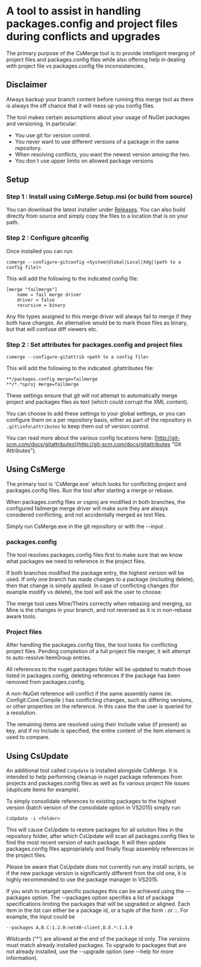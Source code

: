 # A tool to assist in handling packages.config and project files during conflicts and upgrades

The primary purpose of the CsMerge tool is to provide intelligent merging of project files and packages.config files while also offering help in dealing with project file vs packages.config file inconsistencies.

## Disclaimer
Always backup your branch content before running this merge tool as there is always
the off chance that it will mess up you config files.

The tool makes certain assumptions about your usage of NuGet packages and versioning. In particular:

- You use git for version control.
- You never want to use different versions of a package in the same repository.
- When resolving conflicts, you want the newest version among the two.
- You don´t use upper limits on allowed package versions

## Setup

### Step 1 : Install using CsMerge.Setup.msi (or build from source)
You can download the latest installer under [Releases](https://github.com/configit-open-source/csmerge/releases). You can also build directly from source and simply copy the files to a location that is on your path.

### Step 2 : Configure gitconfig
Once installed you can run
```
csmerge --configure-gitconfig <System|Global|Local|Xdg|(path to a config file)>
```

This will add the following to the indicated config file:

    [merge "failmerge"]
    	name = fail merge driver
    	driver = false
        recursive = binary

Any file types assigned to this merge driver will always fail to merge if they both have changes.
An alternative would be to mark those files as binary, but that will confuse diff viewers etc.

### Step 2 : Set attributes for packages.config and project files

```
csmerge --configure-gitattrib <path to a config file>
```

This will add the following to the indicated .gitattributes file:

    **/packages.config merge=failmerge
    **/*.*sproj merge=failmerge

These settings ensure that git will not attempt to automatically merge project and packages files as text (which could corrupt the XML content).

You can choose to add these settings to your global settings, or you can configure them on a per repository basis, either as part of the repository in `.git\info\attributes` to keep them out of version control.

You can read more about the various config locations here: [http://git-scm.com/docs/gitattributes](http://git-scm.com/docs/gitattributes "Git Attributes").

## Using CsMerge
The primary tool is 'CsMerge.exe' which looks for conflicting project and packages.config files. Run the tool after starting a merge or rebase.

When packages.config files or csproj are modified in both branches, the configured failmerge merge driver will make sure they are always considered conflicting, and not accidentally merged as text files.

Simply run CsMerge.exe in the git repository or with the --input <repo path>.

### packages.config
The tool resolves packages.config files first to make sure that we know what packages we need to reference in the project files.

If both branches modified the package entry, the highest version will be used. If only one branch has made changes to a package (including delete), then that change is simply applied. In case of conflicting changes (for example modify vs delete), the tool will ask the user to choose.

The merge tool uses Mine/Theirs correctly when rebasing and merging, so Mine is the changes in your branch, and not reversed as it is in non-rebase aware tools.

### Project files
After handling the packages.config files, the tool looks for conflicting project files. Pending completion of a full project file merger, it will attempt to auto-resolve ItemGroup entries.

All references to the nuget packages folder will be updated to match those listed in packages.config, deleting
references if the package has been removed from packages.config.

A non-NuGet reference will conflict if the same assembly name (ie. Configit.Core.Compile ) has conflicting changes, such as differing versions, or other properties on the reference. In this case the the user is queried for a resolution.

The remaining items are resolved using their Include value (if present) as key, and if no Include is specified, the entire content of the item element is used to compare.

## Using CsUpdate
An additional tool called `CsUpdate` is installed alongside CsMerge. It is intended to help performing cleanup in nuget package references from projects and packages.config files as well as fix various project file issues (duplicate items for example).

To simply consolidate references to existing packages to the highest version (batch version of the consolidate option in VS2015) simply run:

```
CsUpdate -i <folder>
```

This will cause CsUpdate to restore packages for all solution files in the repository folder, after which CsUpdate will scan all packages.config files to find the most recent version of each package. It will then update packages.config files appropriately and finally fixup assembly references in the project files.

Please be aware that CsUpdate does not currently run any install scripts, so if the new package version is significantly different from the old one, it is highly recommended to use the package manager in VS2015.

If you wish to retarget specific packages this can be achieved using the --packages option. The --packages option specifies a list of package specifications limiting the packages that will be upgraded or aligned. Each item in the list can either be a package id, or a tuple of the form <id>:<version> or <id>:<version>:<framework>. For example, the input could be

```
--packages A,B.C:1.2.0:net40-client,D.E.*:1.3.0
```

Wildcards ('*') are allowed at the end of the package id only. The versions must match already installed packages.
To upgrade to packages that are not already installed, use the --upgrade option (see --help for more information).
